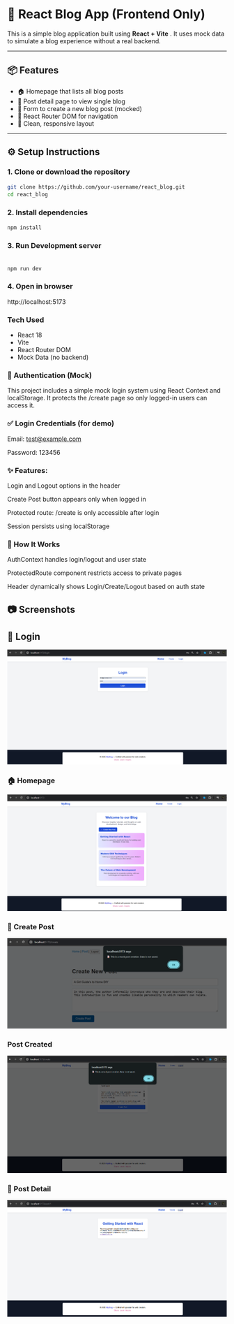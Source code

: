 # 📝 React Blog App (Frontend Only)

This is a simple blog application built using **React + Vite** . It uses mock data to simulate a blog experience without a real backend.

---

## 📦 Features

- 🏠 Homepage that lists all blog posts
- 📄 Post detail page to view single blog
- 📝 Form to create a new blog post (mocked)
- 🔁 React Router DOM for navigation
- 📱 Clean, responsive layout

---

## ⚙️ Setup Instructions

### 1. Clone or download the repository

```bash
git clone https://github.com/your-username/react_blog.git
cd react_blog
```

### 2. Install dependencies
```bash
npm install

```

### 3. Run Development server
```bash

npm run dev
```


### 4. Open in browser
http://localhost:5173

### Tech Used

- React 18
- Vite
- React Router DOM
- Mock Data (no backend)

### 🔐 Authentication (Mock)
This project includes a simple mock login system using React Context and localStorage. It protects the /create page so only logged-in users can access it.

### ✅ Login Credentials (for demo)
Email: test@example.com

Password: 123456

### ✨ Features:
Login and Logout options in the header

Create Post button appears only when logged in

Protected route: /create is only accessible after login

Session persists using localStorage

### 🧭 How It Works
AuthContext handles login/logout and user state

ProtectedRoute component restricts access to private pages

Header dynamically shows Login/Create/Logout based on auth state

## 📷 Screenshots

## 🔐 Login
![Login](./screenshots/login.png)

### 🏠 Homepage
![Homepage](./screenshots/homepage.png)

### 📝 Create Post
![Create Post](./screenshots/create_post.png)

### Post Created
![Post Created](./screenshots/post.png)

### 📄 Post Detail
![Post Detail](./screenshots/post_detail.png)
